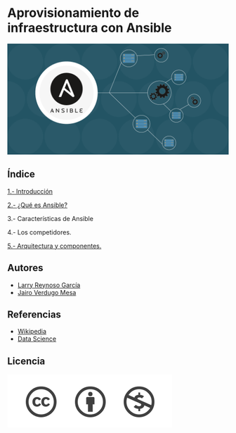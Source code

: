 # Aprovisionamiento de infraestructura con Ansible
![image](/img/key-features-and-specific-roles-of-Ansible.png)

## Índice

[1.- Introducción](/Contenidos/Introduccion.md) 

[2.- ¿Qué es Ansible?](/Contenidos/Ansible.md) 

3.- Características de Ansible 

4.- Los competidores. 

[5.- Arquitectura y componentes.](/Contenidos/Arquitectura.md) 

## Autores

- [Larry Reynoso García](https://github.com/LarryWestbrook)
- [Jairo Verdugo Mesa](https://github.com/Jairoverdugo98)

## Referencias

- [Wikipedia](https://es.wikipedia.org/wiki/Ansible_(software))
- [Data Science](https://datascientest.com/es/ansible-la-herramienta-de-automatizacion-preferida-por-los-devops)

## Licencia

![image](/img/licencia.png)
